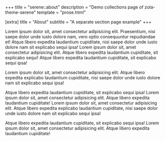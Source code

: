 +++
title = "serene::about"
description = "Demo collections page of zola-theme-serene"
template = "prose.html"

[extra]
title = "About"
subtitle = "A separate section page example"
+++

Lorem ipsum dolor sit, amet consectetur adipisicing elit. Praesentium, nisi saepe dolor unde iusto dolore nam, vero optio consequuntur repudiandae et! Atque libero expedita laudantium cupiditate, nisi saepe dolor unde iusto dolore nam sit explicabo sequi ipsa! Lorem ipsum dolor sit, amet consectetur adipisicing elit. Atque libero expedita laudantium cupiditate, sit explicabo sequi! Atque libero expedita laudantium cupiditate, sit explicabo sequi ipsa!

Lorem ipsum dolor sit, amet consectetur adipisicing elit. Atque libero expedita explicabo laudantium cupiditate, nisi saepe dolor unde iusto dolore nam sit explicabo sequi ipsa!

Atque libero expedita laudantium cupiditate, sit explicabo sequi ipsa! Lorem ipsum dolor sit, amet consectetur adipisicing elit. Atque libero expedita laudantium cupiditate! Lorem ipsum dolor sit, amet consectetur adipisicing elit. Atque libero expedita explicabo laudantium cupiditate, nisi saepe dolor unde iusto dolore nam sit explicabo sequi ipsa!

Atque libero expedita laudantium cupiditate, sit explicabo sequi ipsa! Lorem ipsum dolor sit, amet consectetur adipisicing elit. Atque libero expedita laudantium cupiditate!
